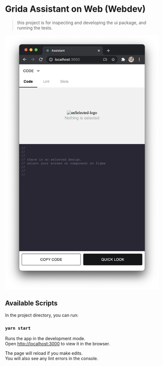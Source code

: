 # Grida Assistant on Web (Webdev)

> this project is for inspecting and developing the ui package, and running the tests.

![grida assistant running on chrome as webdev](../docs/images/assistant-webdev-example.png)

## Available Scripts

In the project directory, you can run:

### `yarn start`

Runs the app in the development mode.\
Open [http://localhost:3000](http://localhost:3000) to view it in the browser.

The page will reload if you make edits.\
You will also see any lint errors in the console.
